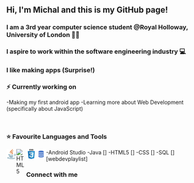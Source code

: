 ## Hi, I'm Michal and this is my GitHub page!

### I am a 3rd year computer science student @Royal Holloway, University of London 👨‍🎓
### I aspire to work within the software engineering industry 💻
### I like making apps (Surprise!)


### ⚡ Currently working on
-Making my first android app
-Learning more about Web Development (specifically about JavaScript)

<br />

### ⭐ Favourite Languages and Tools
-Android Studio
-Java [<img align="left" alt="Java" width="26px" src="https://raw.githubusercontent.com/github/explore/80688e429a7d4ef2fca1e82350fe8e3517d3494d/topics/java/java.png">]
-HTML5 [<img align="left" alt="HTML5" width="26px" src="https://raw.githubusercontent.com/github/explore/80688e429a7d4ef2fca1e82350fe8e3517d3494d/topics/HTML5/HTML5.png">]
-CSS [<img align="left" alt="CSS3" width="26px" src="https://raw.githubusercontent.com/github/explore/80688e429a7d4ef2fca1e82350fe8e3517d3494d/topics/css/css.png" />]
-SQL [<img align="left" alt="SQL" width="26px" src="https://raw.githubusercontent.com/github/explore/80688e429a7d4ef2fca1e82350fe8e3517d3494d/topics/sql/sql.png" />][webdevplaylist]

### Connect with me
